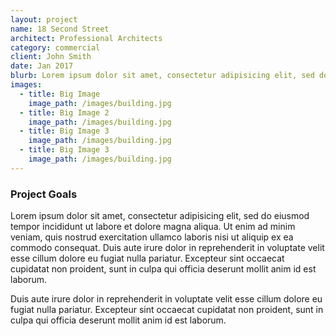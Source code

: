 ```yaml
---
layout: project
name: 18 Second Street
architect: Professional Architects
category: commercial
client: John Smith
date: Jan 2017
blurb: Lorem ipsum dolor sit amet, consectetur adipisicing elit, sed do eiusmod tempor incididunt ut labore et dolore magna aliqua
images:
  - title: Big Image
    image_path: /images/building.jpg
  - title: Big Image 2
    image_path: /images/building.jpg
  - title: Big Image 3
    image_path: /images/building.jpg
  - title: Big Image 3
    image_path: /images/building.jpg
---
```


### Project Goals

Lorem ipsum dolor sit amet, consectetur adipisicing elit, sed do eiusmod tempor incididunt ut labore et dolore magna aliqua. Ut enim ad minim veniam, quis nostrud exercitation ullamco laboris nisi ut aliquip ex ea commodo consequat. Duis aute irure dolor in reprehenderit in voluptate velit esse cillum dolore eu fugiat nulla pariatur. Excepteur sint occaecat cupidatat non proident, sunt in culpa qui officia deserunt mollit anim id est laborum.

Duis aute irure dolor in reprehenderit in voluptate velit esse cillum dolore eu fugiat nulla pariatur. Excepteur sint occaecat cupidatat non proident, sunt in culpa qui officia deserunt mollit anim id est laborum.
